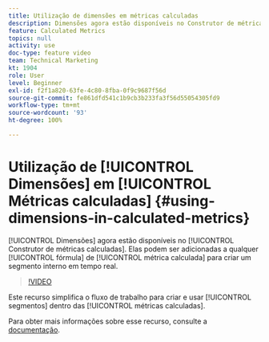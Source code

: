 ```yaml
---
title: Utilização de dimensões em métricas calculadas
description: Dimensões agora estão disponíveis no Construtor de métricas calculadas. Elas podem ser adicionadas a qualquer fórmula de métrica calculada para criar um segmento interno em tempo real.
feature: Calculated Metrics
topics: null
activity: use
doc-type: feature video
team: Technical Marketing
kt: 1904
role: User
level: Beginner
exl-id: f2f1a820-63fe-4c80-8fba-0f9c9687f56d
source-git-commit: fe861dfd541c1b9cb3b233fa3f56d55054305fd9
workflow-type: tm+mt
source-wordcount: '93'
ht-degree: 100%

---
```


# Utilização de [!UICONTROL Dimensões] em [!UICONTROL Métricas calculadas] {#using-dimensions-in-calculated-metrics}

[!UICONTROL Dimensões] agora estão disponíveis no [!UICONTROL Construtor de métricas calculadas]. Elas podem ser adicionadas a qualquer [!UICONTROL fórmula] de [!UICONTROL métrica calculada] para criar um segmento interno em tempo real.

>[!VIDEO](https://video.tv.adobe.com/v/23723/?quality=12)

Este recurso simplifica o fluxo de trabalho para criar e usar [!UICONTROL segmentos] dentro das [!UICONTROL métricas calculadas].

Para obter mais informações sobre esse recurso, consulte a [documentação](https://experienceleague.adobe.com/docs/analytics/components/calculated-metrics/calcmetric-workflow/cm-build-metrics.html?lang=pt-BR).
